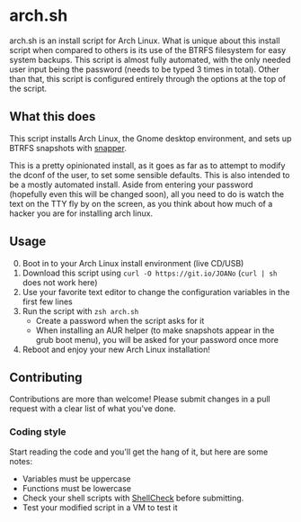 # arch.sh
arch.sh is an install script for Arch Linux. What is unique about this install
script when compared to others is its use of the BTRFS filesystem for easy
system backups. This script is almost fully automated, with the only needed
user input being the password (needs to be typed 3 times in total). Other than
that, this script is configured entirely through the options at the top of the
script.

## What this does
This script installs Arch Linux, the Gnome desktop environment, and sets up 
BTRFS snapshots with [snapper](http://snapper.io/).

This is a pretty opinionated install, as it goes as far as to attempt to 
modify the dconf of the user, to set some sensible defaults. This is also 
intended to be a mostly automated install. Aside from entering your password 
(hopefully even this will be changed soon), all you need to do is watch the
text on the TTY fly by on the screen, as you think about how much of a
hacker you are for installing arch linux.

## Usage
0. Boot in to your Arch Linux install environment (live CD/USB)
1. Download this script using `curl -O https://git.io/JOANo` (`curl | sh` does
not work here)
2. Use your favorite text editor to change the configuration variables in the 
first few lines
3. Run the script with `zsh arch.sh`
   - Create a password when the script asks for it
   - When installing an AUR helper (to make snapshots appear in the grub boot 
menu), you will be asked for your password once more
4. Reboot and enjoy your new Arch Linux installation!

## Contributing
Contributions are more than welcome! Please submit changes in a pull request 
with a clear list of what you've done.

### Coding style
Start reading the code and you'll get the hang of it, but here are some notes:
- Variables must be uppercase
- Functions must be lowercase
- Check your shell scripts with [ShellCheck](https://www.shellcheck.net/)
before submitting.
- Test your modified script in a VM to test it
 
